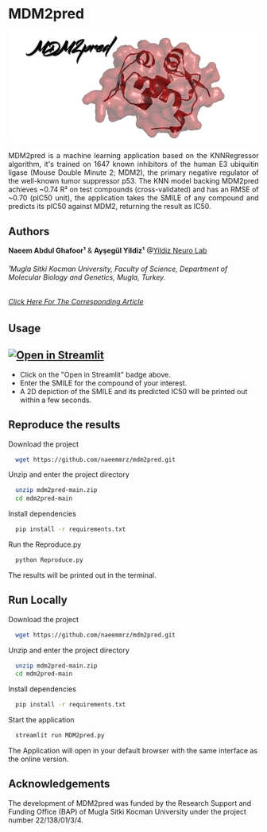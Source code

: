 # MDM2pred

![Logo](https://github.com/naeemmrz/mdm2pred/blob/main/logo.png?raw=true)

<div style="text-align: justify"> 
MDM2pred is a machine learning application based on the KNNRegressor algorithm, it's trained on 1647 known inhibitors of the human E3 ubiquitin ligase (Mouse Double Minute 2; MDM2), the primary negative regulator of the well-known tumor suppressor p53. The KNN model backing MDM2pred achieves ~0.74 R² on test compounds (cross-validated) and has an RMSE of ~0.70 (pIC50 unit), the application takes the SMILE of any compound and predicts its pIC50 against MDM2, returning the result as IC50.
</div>


## Authors
**Naeem Abdul Ghafoor¹** & **Ayşegül Yildiz¹** @[Yildiz Neuro Lab](https://ynlab.mu.edu.tr/en)
###### ¹Mugla Sitki Kocman University, Faculty of Science, Department of Molecular Biology and Genetics, Mugla, Turkey.
###### [Click Here For The Corresponding Article](https://)


## Usage
## [![Open in Streamlit](https://static.streamlit.io/badges/streamlit_badge_black_white.svg)](https://ynlab-derp2mdm.streamlitapp.com)
- Click on the "Open in Streamlit" badge above. 
- Enter the SMILE for the compound of your interest.
- A 2D depiction of the SMILE and its predicted IC50 will be printed out within a few seconds.
  
  
## Reproduce the results
Download the project

```bash
  wget https://github.com/naeemmrz/mdm2pred.git
```

Unzip and enter the project directory

```bash
  unzip mdm2pred-main.zip
  cd mdm2pred-main
```

Install dependencies

```bash
  pip install -r requirements.txt
```

Run the Reproduce.py

```bash
  python Reproduce.py
```

The results will be printed out in the terminal.


## Run Locally
Download the project

```bash
  wget https://github.com/naeemmrz/mdm2pred.git
```

Unzip and enter the project directory

```bash
  unzip mdm2pred-main.zip
  cd mdm2pred-main
```

Install dependencies

```bash
  pip install -r requirements.txt
```

Start the application

```bash
  streamlit run MDM2pred.py
```

The Application will open in your default browser with the same interface as the online version.


## Acknowledgements
The development of MDM2pred was funded by the Research Support and Funding Office (BAP) of Mugla Sitki Kocman University under the project number 22/138/01/3/4.
